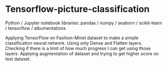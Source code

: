 # Tensorflow-picture-classification

Python / Jupyter notebook 
libraries: pandas / numpy / seaborn / scikit-learn / tensorflow / albumentations

Applying TensorFlow on Fashion-Mnist dataset to make a simple classification neural network. Using only Dense and Flatten layers.
Checking if there is a limit of how much progress I can get using those layers.
Applying augmentation of dataset and trying to get higher score on test dataset.
